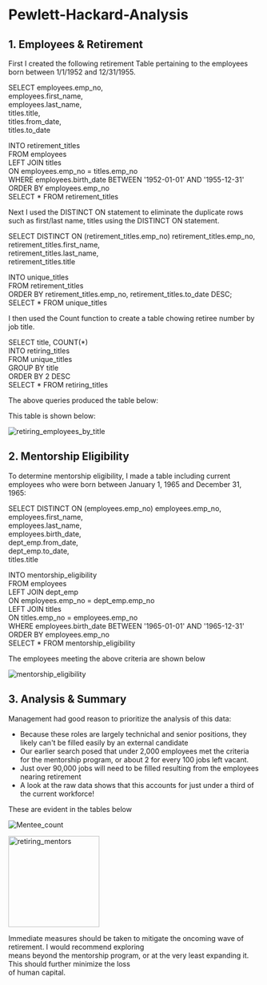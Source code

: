 # Pewlett-Hackard-Analysis  
  
## 1. Employees & Retirement  
  
First I created the following retirement Table pertaining to the employees born between 1/1/1952 and 12/31/1955.  
  
SELECT employees.emp_no,  
    employees.first_name,  
    employees.last_name,  
    titles.title,  
    titles.from_date,  
    titles.to_date  
      
INTO retirement_titles  
FROM employees   
LEFT JOIN titles   
ON employees.emp_no = titles.emp_no   
WHERE employees.birth_date BETWEEN '1952-01-01' AND '1955-12-31'  
ORDER BY employees.emp_no  
SELECT * FROM retirement_titles  


Next I used the DISTINCT ON statement to eliminate the duplicate rows such as first/last name, titles using the DISTINCT ON statement.  

SELECT DISTINCT ON (retirement_titles.emp_no) retirement_titles.emp_no,  
    retirement_titles.first_name,  
    retirement_titles.last_name,  
    retirement_titles.title  
      
INTO unique_titles  
FROM retirement_titles  
ORDER BY retirement_titles.emp_no, retirement_titles.to_date DESC;  
SELECT * FROM unique_titles  

I then used the Count function to create a table chowing retiree number by job title.  
  
SELECT title, COUNT(*)  
INTO retiring_titles  
FROM unique_titles  
GROUP BY title  
ORDER BY 2 DESC  
SELECT * FROM retiring_titles  

The above queries produced the table below:  

  
This table is shown below:  
  
![retiring_employees_by_title](https://user-images.githubusercontent.com/91306342/150102475-80dcd2c2-d816-4cdf-9210-ffba6d1c1915.png)
  
  
## 2. Mentorship Eligibility  

To determine mentorship eligibility, I made a table including current employees who were born between January 1, 1965 and December 31, 1965:  
  
SELECT DISTINCT ON (employees.emp_no) employees.emp_no,  
	employees.first_name,  
	employees.last_name,  
	employees.birth_date,  
	dept_emp.from_date,  
	dept_emp.to_date,  
	titles.title  
      
INTO mentorship_eligibility  
FROM employees  
LEFT JOIN dept_emp  
ON employees.emp_no = dept_emp.emp_no  
LEFT JOIN titles  
ON titles.emp_no = employees.emp_no  
WHERE employees.birth_date BETWEEN '1965-01-01' AND '1965-12-31'  
ORDER BY employees.emp_no  
SELECT * FROM mentorship_eligibility  
  
The employees meeting the above criteria are shown below

![mentorship_eligibility](https://user-images.githubusercontent.com/91306342/150105608-11328dc3-e2a8-4a85-9375-de0f9244815f.PNG)


## 3. Analysis & Summary  

Management had good reason to prioritize the analysis of this data:  

- Because these roles are largely technichal and senior positions, they likely can't be filled easily by an external candidate  
- Our earlier search posed that under 2,000 employees met the criteria for the mentorship program, or about 2 for every 100 jobs left vacant.  
- Just over 90,000 jobs will need to be filled resulting from the employees nearing retirement  
- A look at the raw data shows that this accounts for just under a third of the current workforce!  

These are evident in the tables below

![Mentee_count](https://user-images.githubusercontent.com/91306342/150113442-7ffedff7-9baa-464f-981e-ed39e6870942.PNG)

<img width="182" alt="retiring_mentors" src="https://user-images.githubusercontent.com/91306342/150115480-9e52a15f-1cb2-4aad-bf41-799a2306113b.png">

Immediate measures should be taken to mitigate the oncoming wave of retirement. I would recommend exploring  
means beyond the mentorship program, or at the very least expanding it. This should further minimize the loss  
of human capital.

